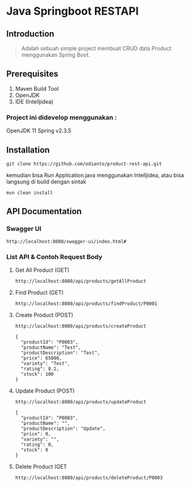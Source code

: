 # Java Springboot RESTAPI

## Introduction
> Adalah sebuah simple project membuat CRUD data Product menggunakan Spring Boot.

## Prerequisites
1. Maven Build Tool
2. OpenJDK
3. IDE (Intelljidea)


### Project ini didevelop menggunakan :
OpenJDK 11
Spring v2.3.5


## Installation

````
git clone https://github.com/odianto/product-rest-api.git
````
kemudian bisa Run Application.java menggunakan Intelljidea, atau bisa langsung di build dengan sintak
````
mvn clean install
````

## API Documentation
### Swagger UI
````
http://localhost:8080/swagger-ui/index.html#
````

### List API & Contoh Request Body
1. Get All Product (GET)
    ````
    http://localhost:8080/api/products/getAllProduct
    ````
2. Find Product (GET)
    ````
    http://localhost:8080/api/products/findProduct/P0001
    ````   
3. Create Product (POST)
    ````
    http://localhost:8080/api/products/createProduct
    ```` 
    ````
    {
      "productId": "P0003",
      "productName": "Test",
      "productDescription": "Test",
      "price": 65000,
      "variety": "Test",
      "rating": 8.2,
      "stock": 100
    }
    ```` 
4. Update Product (POST)
    ````
    http://localhost:8080/api/products/updateProduct
    ```` 
    ````
    {
      "productId": "P0003",
      "productName": "",
      "productDescription": "Update",
      "price": 0,
      "variety": "",
      "rating": 0,
      "stock": 0
    }
    ```` 
5. Delete Product (GET
    ````
    http://localhost:8080/api/products/deleteProduct/P0003
    ````